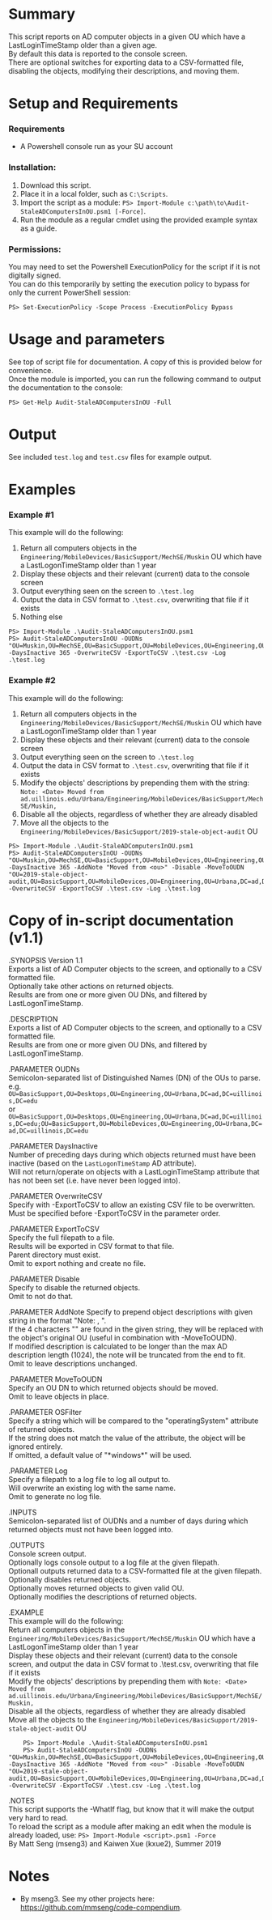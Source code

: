 # Summary
This script reports on AD computer objects in a given OU which have a LastLoginTimeStamp older than a given age.  
By default this data is reported to the console screen.  
There are optional switches for exporting data to a CSV-formatted file, disabling the objects, modifying their descriptions, and moving them.  

# Setup and Requirements

### Requirements

- A Powershell console run as your SU account

### Installation:

1. Download this script.
2. Place it in a local folder, such as `C:\Scripts`.
3. Import the script as a module: `PS> Import-Module c:\path\to\Audit-StaleADComputersInOU.psm1 [-Force]`.
4. Run the module as a regular cmdlet using the provided example syntax as a guide.

### Permissions:

You may need to set the Powershell ExecutionPolicy for the script if it is not digitally signed.  
You can do this temporarily by setting the execution policy to bypass for only the current PowerShell session:  

`PS> Set-ExecutionPolicy -Scope Process -ExecutionPolicy Bypass`

# Usage and parameters

See top of script file for documentation. A copy of this is provided below for convenience.  
Once the module is imported, you can run the following command to output the documentation to the console:  

`PS> Get-Help Audit-StaleADComputersInOU -Full`

# Output

See included `test.log` and `test.csv` files for example output.

# Examples

### Example #1

This example will do the following:
1. Return all computers objects in the `Engineering/MobileDevices/BasicSupport/MechSE/Muskin` OU which have a LastLogonTimeStamp older than 1 year
1. Display these objects and their relevant (current) data to the console screen
1. Output everything seen on the screen to `.\test.log`
1. Output the data in CSV format to `.\test.csv`, overwriting that file if it exists
1. Nothing else
	
```
PS> Import-Module .\Audit-StaleADComputersInOU.psm1
PS> Audit-StaleADComputersInOU -OUDNs "OU=Muskin,OU=MechSE,OU=BasicSupport,OU=MobileDevices,OU=Engineering,OU=Urbana,DC=ad,DC=uillinois,DC=edu" -DaysInactive 365 -OverwriteCSV -ExportToCSV .\test.csv -Log .\test.log
```

### Example #2

This example will do the following:
1. Return all computers objects in the `Engineering/MobileDevices/BasicSupport/MechSE/Muskin` OU which have a LastLogonTimeStamp older than 1 year
1. Display these objects and their relevant (current) data to the console screen
1. Output everything seen on the screen to `.\test.log`
1. Output the data in CSV format to `.\test.csv`, overwriting that file if it exists
1. Modify the objects' descriptions by prepending them with the string: `Note: <Date> Moved from ad.uillinois.edu/Urbana/Engineering/MobileDevices/BasicSupport/MechSE/Muskin, `
1. Disable all the objects, regardless of whether they are already disabled
1. Move all the objects to the `Engineering/MobileDevices/BasicSupport/2019-stale-object-audit` OU
	
```
PS> Import-Module .\Audit-StaleADComputersInOU.psm1
PS> Audit-StaleADComputersInOU -OUDNs "OU=Muskin,OU=MechSE,OU=BasicSupport,OU=MobileDevices,OU=Engineering,OU=Urbana,DC=ad,DC=uillinois,DC=edu" -DaysInactive 365 -AddNote "Moved from <ou>" -Disable -MoveToOUDN "OU=2019-stale-object-audit,OU=BasicSupport,OU=MobileDevices,OU=Engineering,OU=Urbana,DC=ad,DC=uillinois,DC=edu" -OverwriteCSV -ExportToCSV .\test.csv -Log .\test.log
```
    
# Copy of in-script documentation (v1.1)

.SYNOPSIS
    Version 1.1  
    Exports a list of AD Computer objects to the screen, and optionally to a CSV formatted file.  
    Optionally take other actions on returned objects.  
    Results are from one or more given OU DNs, and filtered by LastLogonTimeStamp.  

.DESCRIPTION  
	Exports a list of AD Computer objects to the screen, and optionally to a CSV formatted file.  
	Results are from one or more given OU DNs, and filtered by LastLogonTimeStamp.  

.PARAMETER OUDNs  
	Semicolon-separated list of Distinguished Names (DN) of the OUs to parse.  
	e.g. `OU=BasicSupport,OU=Desktops,OU=Engineering,OU=Urbana,DC=ad,DC=uillinois,DC=edu`  
	or `OU=BasicSupport,OU=Desktops,OU=Engineering,OU=Urbana,DC=ad,DC=uillinois,DC=edu;OU=BasicSupport,OU=MobileDevices,OU=Engineering,OU=Urbana,DC=ad,DC=uillinois,DC=edu`  

.PARAMETER DaysInactive  
	Number of preceding days during which objects returned must have been inactive (based on the `LastLogonTimeStamp` AD attribute).  
	Will not return/operate on objects with a LastLoginTimeStamp attribute that has not been set (i.e. have never been logged into).  

.PARAMETER OverwriteCSV  
	Specify with -ExportToCSV to allow an existing CSV file to be overwritten.  
	Must be specified before -ExportToCSV in the parameter order.  

.PARAMETER ExportToCSV  
	Specify the full filepath to a file.  
	Results will be exported in CSV format to that file.  
	Parent directory must exist.  
	Omit to export nothing and create no file.  
	
.PARAMETER Disable  
	Specify to disable the returned objects.  
	Omit to not do that.  

.PARAMETER AddNote
	Specify to prepend object descriptions with given string in the format "Note: <Date> <AddNote>, ".  
	If the 4 characters "<ou>" are found in the given string, they will be replaced with the object's original OU (useful in combination with -MoveToOUDN).  
	If modified description is calculated to be longer than the max AD description length (1024), the note will be truncated from the end to fit.  
	Omit to leave descriptions unchanged.  

.PARAMETER MoveToOUDN  
	Specify an OU DN to which returned objects should be moved.  
	Omit to leave objects in place.  
	
.PARAMETER OSFilter  
	Specify a string which will be compared to the "operatingSystem"   attribute of returned objects.  
	If the string does not match the value of the attribute, the object will be ignored entirely.  
	If omitted, a default value of "\*windows\*" will be used.  
	
.PARAMETER Log  
	Specify a filepath to a log file to log all output to.  
	Will overwrite an existing log with the same name.  
	Omit to generate no log file.  

.INPUTS  
	Semicolon-separated list of OUDNs and a number of days during which returned objects must not have been logged into.  

.OUTPUTS  
	Console screen output.  
	Optionally logs console output to a log file at the given filepath.  
	Optionall outputs returned data to a CSV-formatted file at the given filepath.  
	Optionally disables returned objects.  
	Optionally moves returned objects to given valid OU.  
	Optionally modifies the descriptions of returned objects.  

.EXAMPLE  
	This example will do the following:  
		Return all computers objects in the `Engineering/MobileDevices/BasicSupport/MechSE/Muskin` OU which have a LastLogonTimeStamp older than 1 year  
		Display these objects and their relevant (current) data to the console screen, and output the data in CSV format to .\test.csv, overwriting that file if it exists  
		Modify the objects' descriptions by prepending them with `Note: <Date> Moved from ad.uillinois.edu/Urbana/Engineering/MobileDevices/BasicSupport/MechSE/Muskin, `  
		Disable all the objects, regardless of whether they are already disabled  
		Move all the objects to the `Engineering/MobileDevices/BasicSupport/2019-stale-object-audit` OU  
```	
	PS> Import-Module .\Audit-StaleADComputersInOU.psm1
	PS> Audit-StaleADComputersInOU -OUDNs "OU=Muskin,OU=MechSE,OU=BasicSupport,OU=MobileDevices,OU=Engineering,OU=Urbana,DC=ad,DC=uillinois,DC=edu" -DaysInactive 365 -AddNote "Moved from <ou>" -Disable -MoveToOUDN "OU=2019-stale-object-audit,OU=BasicSupport,OU=MobileDevices,OU=Engineering,OU=Urbana,DC=ad,DC=uillinois,DC=edu" -OverwriteCSV -ExportToCSV .\test.csv -Log .\test.log
```

.NOTES  
	This script supports the -WhatIf flag, but know that it will make the output very hard to read.  
	To reload the script as a module after making an edit when the module is already loaded, use: `PS> Import-Module <script>.psm1 -Force`  
	By Matt Seng (mseng3) and Kaiwen Xue (kxue2), Summer 2019  
	
# Notes
- By mseng3. See my other projects here: https://github.com/mmseng/code-compendium.
